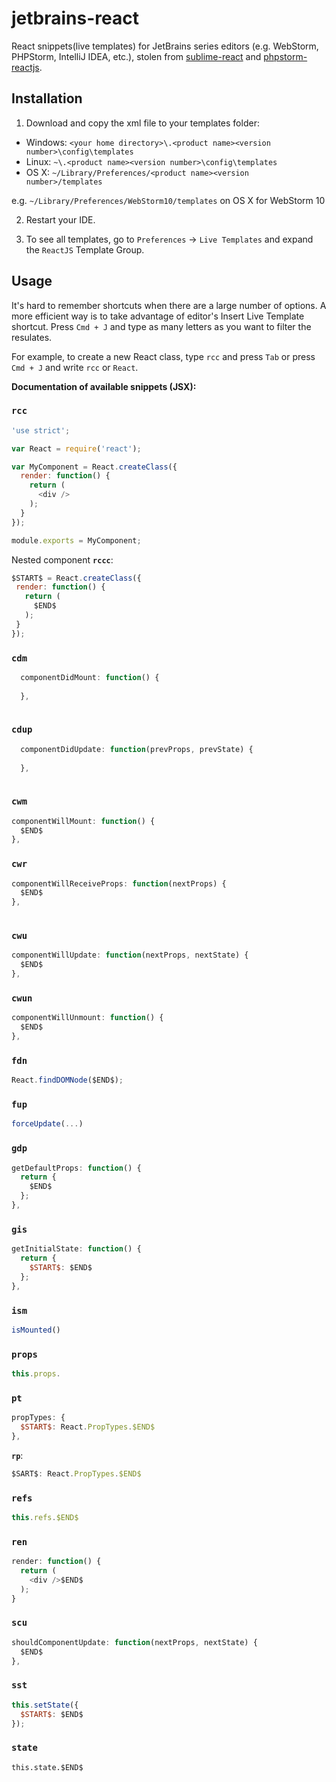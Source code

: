 # jetbrains-react

React snippets(live templates) for JetBrains series editors (e.g. WebStorm, PHPStorm, IntelliJ IDEA, etc.), stolen from [sublime-react](https://github.com/reactjs/sublime-react) and [phpstorm-reactjs](https://github.com/Minwe/phpstorm-reactjs).

## Installation

1. Download and copy the xml file to your templates folder:

  - Windows: `<your home directory>\.<product name><version number>\config\templates`
  - Linux: `~\.<product name><version number>\config\templates`
  - OS X: `~/Library/Preferences/<product name><version number>/templates`

  e.g. `~/Library/Preferences/WebStorm10/templates` on OS X for WebStorm 10

2. Restart your IDE.

3. To see all templates, go to `Preferences` -> `Live Templates` and expand the `ReactJS` Template Group.


## Usage

It's hard to remember shortcuts when there are a large number of options. A more efficient way is to take advantage of editor's Insert Live Template shortcut. Press `Cmd + J` and type as many letters as you want to filter the resulates.

For example, to create a new React class, type `rcc` and press `Tab` or press `Cmd + J` and write `rcc` or `React`.

**Documentation of available snippets (JSX):**

### `rcc`

```js
'use strict';

var React = require('react');

var MyComponent = React.createClass({
  render: function() {
    return (
      <div />
    );
  }
});

module.exports = MyComponent;

```

Nested component **`rccc`**:

```js
$START$ = React.createClass({
 render: function() {
   return (
     $END$
   );
 }
});

```

### `cdm`

```js
  componentDidMount: function() {
    
  },
  
```

### `cdup`

```js
  componentDidUpdate: function(prevProps, prevState) {
    
  },
  
```

### `cwm`

```js
componentWillMount: function() {
  $END$
},

```

### `cwr`

```js
componentWillReceiveProps: function(nextProps) {
  $END$
},
  
```
### `cwu`

```js
componentWillUpdate: function(nextProps, nextState) {
  $END$
},

```

### `cwun`

```js
componentWillUnmount: function() {
  $END$
},


```

### `fdn`

```js
React.findDOMNode($END$);
```

### `fup`

```js
forceUpdate(...)
```

### `gdp`

```js
getDefaultProps: function() {
  return {
    $END$
  };
},

```

### `gis`

```js
getInitialState: function() {
  return {
    $START$: $END$ 
  };
},

```  

### `ism`

```js
isMounted()
```

### `props`

```js
this.props.
```

### `pt`

```js
propTypes: {
  $START$: React.PropTypes.$END$
},

```

**`rp`**:

```js
$SART$: React.PropTypes.$END$
```

### `refs`

```js
this.refs.$END$
```

### `ren`

```js
render: function() {
  return (
    <div />$END$
  );
}

```

### `scu`

```js
shouldComponentUpdate: function(nextProps, nextState) {
  $END$
},

```

### `sst`

```js
this.setState({
  $START$: $END$ 
});
```
### `state`

```
this.state.$END$
```

